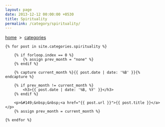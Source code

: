 ```yaml
---
layout: page
date: 2013-12-12 00:00:00 +0530
title: Spirituality
permalink: /category/spirituality/
---
```


<div>
    <a href="{{ site.url }}">home</a> &nbsp;&gt;&nbsp; <a href="{{ site.url }}/categories">categories</a>
  	
    {% for post in site.categories.spirituality %}

    	{% if forloop.index == 0 %}
    		{% assign prev_month = "none" %}
    	{% endif %}

		{% capture current_month %}{{ post.date | date: '%B' }}{% endcapture %}

		{% if prev_month != current_month %}		
			<h3>{{ post.date | date: '%B, %Y' }}</h3>
		{% endif %}	

		<p>&#149;&nbsp;&nbsp;<a href="{{ post.url }}">{{ post.title }}</a></p>
		{% assign prev_month = current_month %}

    {% endfor %}
	
</div>
